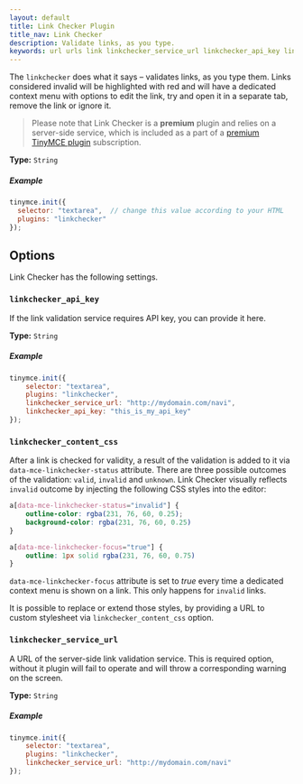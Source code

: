 ```yaml
---
layout: default
title: Link Checker Plugin
title_nav: Link Checker
description: Validate links, as you type.
keywords: url urls link linkchecker_service_url linkchecker_api_key linkchecker_content_css
---
```


The `linkchecker` does what it says &ndash; validates links, as you type them. Links considered invalid will be highlighted with red and will have a dedicated context menu with options to edit the link, try and open it in a separate tab, remove the link or ignore it.

> Please note that Link Checker is a **premium** plugin and relies on a server-side service, which is included as a part of a [premium TinyMCE plugin](http://www.tinymce.com/pricing/) subscription.

**Type:** `String`

##### Example

```js
tinymce.init({
  selector: "textarea",  // change this value according to your HTML
  plugins: "linkchecker"
});
```

## Options

Link Checker has the following settings.

### `linkchecker_api_key`

If the link validation service requires API key, you can provide it here.

**Type:** `String`

##### Example

```js
tinymce.init({
    selector: "textarea",
    plugins: "linkchecker",
    linkchecker_service_url: "http://mydomain.com/navi",
    linkchecker_api_key: "this_is_my_api_key"
});
```

### `linkchecker_content_css`

After a link is checked for validity, a result of the validation is added to it via `data-mce-linkchecker-status` attribute. There are three possible outcomes of the validation: `valid`, `invalid` and `unknown`. Link Checker visually reflects `invalid` outcome by injecting the following CSS styles into the editor:

```css
a[data-mce-linkchecker-status="invalid"] {
    outline-color: rgba(231, 76, 60, 0.25);
    background-color: rgba(231, 76, 60, 0.25)
}

a[data-mce-linkchecker-focus="true"] {
    outline: 1px solid rgba(231, 76, 60, 0.75)
}
```

`data-mce-linkchecker-focus` attribute is set to *true* every time a dedicated context menu is shown on a link. This only happens for `invalid` links.

It is possible to replace or extend those styles, by providing a URL to custom stylesheet via `linkchecker_content_css` option.


### `linkchecker_service_url`

A URL of the server-side link validation service. This is required option, without it plugin will fail to operate and will throw a corresponding warning on the screen.

**Type:** `String`

##### Example

```js
tinymce.init({
    selector: "textarea",
    plugins: "linkchecker",
    linkchecker_service_url: "http://mydomain.com/navi"
});
```
